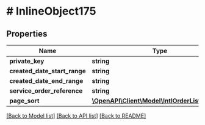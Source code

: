 # # InlineObject175

## Properties

Name | Type | Description | Notes
------------ | ------------- | ------------- | -------------
**private_key** | **string** |  | [optional]
**created_date_start_range** | **string** |  | [optional]
**created_date_end_range** | **string** |  | [optional]
**service_order_reference** | **string** |  | [optional]
**page_sort** | [**\OpenAPI\Client\Model\IntlOrderListPageSort**](IntlOrderListPageSort.md) |  | [optional]

[[Back to Model list]](../../README.md#models) [[Back to API list]](../../README.md#endpoints) [[Back to README]](../../README.md)
